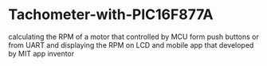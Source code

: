# Tachometer-with-PIC16F877A
calculating the RPM of a motor that controlled by MCU form push buttons or from UART and displaying the RPM on LCD and mobile app that developed by MIT app inventor
